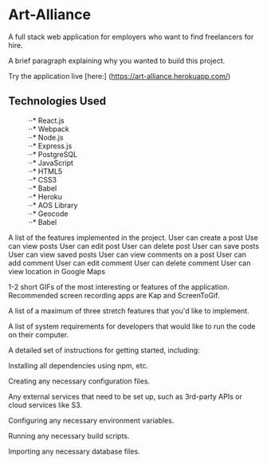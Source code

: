 # Art-Alliance

A full stack web application for employers who want to find freelancers for hire.

A brief paragraph explaining why you wanted to build this project.



Try the application live [here:]
(https://art-alliance.herokuapp.com/)


## Technologies Used
<dt>
<dd>⋅⋅* React.js</dd>
<dd>⋅⋅* Webpack</dd>
<dd>⋅⋅* Node.js</dd>
<dd>⋅⋅* Express.js</dd>
<dd>⋅⋅* PostgreSQL</dd>
<dd>⋅⋅* JavaScript</dd>
<dd>⋅⋅* HTML5</dd>
<dd>⋅⋅* CSS3</dd>
<dd>⋅⋅* Babel</dd>
<dd>⋅⋅* Heroku</dd>
<dd>⋅⋅* AOS Library</dd>
<dd>⋅⋅* Geocode</dd>
<dd>⋅⋅* Babel</dd>
<dt>



A list of the features implemented in the project.
User can create a post
Use can view posts
User can edit post
User can delete post
User can save posts
User can view saved posts
User can view comments on a post
User can add comment
User can edit comment
User can delete comment
User can view location in Google Maps


1-2 short GIFs of the most interesting or features of the application. Recommended screen recording apps are Kap and ScreenToGif.

A list of a maximum of three stretch features that you'd like to implement.


A list of system requirements for developers that would like to run the code on their computer.


A detailed set of instructions for getting started, including:

Installing all dependencies using npm, etc.

Creating any necessary configuration files.

Any external services that need to be set up, such as 3rd-party APIs or cloud services like S3.

Configuring any necessary environment variables.

Running any necessary build scripts.

Importing any necessary database files.
